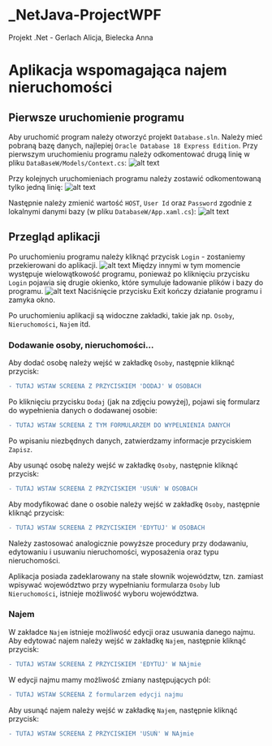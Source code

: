 # _NetJava-ProjectWPF
Projekt .Net - Gerlach Alicja, Bielecka Anna

<h1>Aplikacja wspomagająca najem nieruchomości</h1>

<h2>Pierwsze uruchomienie programu</h2>

Aby uruchomić program należy otworzyć projekt ```Database.sln```. Należy mieć pobraną bazę danych, najlepiej ```Oracle Database 18 Express Edition```. Przy pierwszym uruchomieniu programu należy odkomentować drugą linię w pliku ```DataBaseW/Models/Context.cs```:
![alt text](https://github.com/ABielecka/_NetJava-ProjectWPF/blob/master/screenshots/firstUncomment.PNG)

Przy kolejnych uruchomieniach programu należy zostawić odkomentowaną tylko jedną linię:
![alt text](https://github.com/ABielecka/_NetJava-ProjectWPF/blob/master/screenshots/secondUncomment.PNG)

Następnie należy zmienić wartość ```HOST```, ```User Id``` oraz ```Password``` zgodnie z lokalnymi danymi bazy (w pliku ```DatabaseW/App.xaml.cs```):
![alt text](https://github.com/ABielecka/_NetJava-ProjectWPF/blob/master/screenshots/changeConString.PNG)

<h2>Przegląd aplikacji</h2>

Po uruchomieniu programu należy kliknąć przycisk ```Login``` - zostaniemy przekierowani do aplikacji. 
![alt text](https://github.com/ABielecka/_NetJava-ProjectWPF/blob/master/screenshots/Login.PNG)
Między innymi w tym momencie występuje wielowątkowość programu, ponieważ po kliknięciu przycisku ```Login``` pojawia się drugie okienko, które symuluje ładowanie plików i bazy do programu.
![alt text](https://github.com/ABielecka/_NetJava-ProjectWPF/blob/master/screenshots/Loading.PNG)
Naciśnięcie przycisku Exit kończy działanie programu i zamyka okno.

Po uruchomieniu aplikacji są widoczne zakładki, takie jak np. ```Osoby```, ```Nieruchomości```, ```Najem``` itd.

<h3>Dodawanie osoby, nieruchomości...</h3>

Aby dodać osobę należy wejść w zakładkę ```Osoby```, następnie kliknąć przycisk:
```diff
- TUTAJ WSTAW SCREENA Z PRZYCISKIEM 'DODAJ' W OSOBACH
```
Po kliknięciu przycisku ```Dodaj``` (jak na zdjęciu powyżej), pojawi się formularz do wypełnienia danych o dodawanej osobie:
```diff
- TUTAJ WSTAW SCREENA Z TYM FORMULARZEM DO WYPELNIENIA DANYCH
```
Po wpisaniu niezbędnych danych, zatwierdzamy informacje przyciskiem ```Zapisz```.

Aby usunąć osobę należy wejść w zakładkę ```Osoby```, następnie kliknąć przycisk: 
```diff
- TUTAJ WSTAW SCREENA Z PRZYCISKIEM 'USUŃ' W OSOBACH
```
Aby modyfikować dane o osobie należy wejść w zakładkę ```Osoby```, następnie kliknąć przycisk:
```diff
- TUTAJ WSTAW SCREENA Z PRZYCISKIEM 'EDYTUJ' W OSOBACH
```
Należy zastosować analogicznie powyższe procedury przy dodawaniu, edytowaniu i usuwaniu nieruchomości, wyposażenia oraz typu nieruchomości.

Aplikacja posiada zadeklarowany na stałe słownik województw, tzn. zamiast wpisywać województwo przy wypełnianiu formularza ```Osoby``` lub ```Nieruchomości```, istnieje możliwość wyboru województwa.

<h3>Najem</h3>

W zakładce ```Najem``` istnieje możliwość edycji oraz usuwania danego najmu.
Aby edytować najem należy wejść w zakładkę ```Najem```, następnie kliknąć przycisk:
```diff
- TUTAJ WSTAW SCREENA Z PRZYCISKIEM 'EDYTUJ' W NAjmie
```
W edycji najmu mamy możliwość zmiany następujących pól:
```diff
- TUTAJ WSTAW SCREENA Z formularzem edycji najmu
```
Aby usunąć najem należy wejść w zakładkę ```Najem```, następnie kliknąć przycisk:
```diff
- TUTAJ WSTAW SCREENA Z PRZYCISKIEM 'USUŃ' W NAjmie
```
